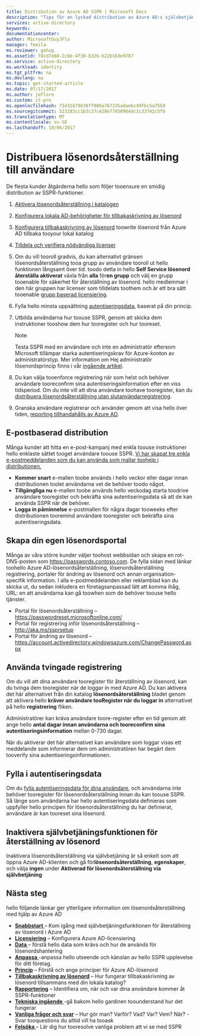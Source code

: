 ```yaml
---
title: Distribution av Azure AD SSPR | Microsoft Docs
description: "Tips för en lyckad distribution av Azure AD:s självbetjäningsfunktion för återställning av lösenord"
services: active-directory
keywords: 
documentationcenter: 
author: MicrosoftGuyJFlo
manager: femila
ms.reviewer: gahug
ms.assetid: f8cd7e68-2c8e-4f30-b326-b22b16de9787
ms.service: active-directory
ms.workload: identity
ms.tgt_pltfrm: na
ms.devlang: na
ms.topic: get-started-article
ms.date: 07/17/2017
ms.author: joflore
ms.custom: it-pro
ms.openlocfilehash: 73d31679b38ff009a767335adaebc49fbc5a75b9
ms.sourcegitcommit: 523283cc1b3c37c428e77850964dc1c33742c5f0
ms.translationtype: MT
ms.contentlocale: sv-SE
ms.lasthandoff: 10/06/2017
---
```

# <a name="roll-out-password-reset-for-users"></a>Distribuera lösenordsåterställning till användare

De flesta kunder åtgärderna hello som följer tooensure en smidig distribution av SSPR-funktioner.

1. [Aktivera lösenordsåterställning i katalogen](active-directory-passwords-getting-started.md)
2. [Konfigurera lokala AD-behörigheter för tillbakaskrivning av lösenord](active-directory-passwords-how-it-works.md#active-directory-permissions)
3. [Konfigurera tillbakaskrivning av lösenord](active-directory-passwords-writeback.md#configuring-password-writeback) toowrite lösenord från Azure AD tillbaka tooyour lokal katalog
4. [Tilldela och verifiera nödvändiga licenser](active-directory-passwords-licensing.md)
5. Om du vill tooroll gradvis, du kan alternativt gränsen lösenordsåterställning tooa grupp av användare tooroll ut hello funktionen långsamt över tid. toodo detta in hello **Self Service lösenord återställa aktiverat** växla från **alla** för**en grupp** och välj en grupp tooenable för säkerhet för återställning av lösenord. hello medlemmar i den här gruppen har licenser som tilldelats toothem och är ett bra sätt tooenable [grupp baserad licensiering](active-directory-passwords-licensing.md#enable-group-or-user-based-licensing).
6. Fylla hello minsta uppsättning [autentiseringsdata](active-directory-passwords-data.md), baserat på din princip.
7. Utbilda användarna hur toouse SSPR, genom att skicka dem instruktioner tooshow dem hur tooregister och hur tooreset.
    > [!NOTE]
    > Testa SSPR med en användare och inte en administratör eftersom Microsoft tillämpar starka autentiseringskrav för Azure-konton av administratörstyp. Mer information om Hej administratör lösenordsprincip finns i vår [ingående artikel](active-directory-passwords-how-it-works.md).

8. Du kan välja tooenforce registrering när som helst och behöver användare tooreconfirm sina autentiseringsinformation efter en viss tidsperiod. Om du inte vill att dina användare toohave tooregister, kan du [distribuera lösenordsåterställning utan slutanvändarregistrering](active-directory-passwords-data.md).
9. Granska användare registrerar och använder genom att visa hello över tiden, [reporting tillhandahålls av Azure AD](active-directory-passwords-reporting.md).

## <a name="email-based-rollout"></a>E-postbaserad distribution

Många kunder att hitta en e-post-kampanj med enkla toouse instruktioner hello enklaste sättet tooget användare toouse SSPR. [Vi har skapat tre enkla e-postmeddelanden som du kan använda som mallar toohelp i distributionen.](https://onedrive.live.com/?authkey=%21AD5ZP%2D8RyJ2Cc6M&id=A0B59A91C740AB16%2125063&cid=A0B59A91C740AB16)

* **Kommer snart** e-mallen toobe används i hello veckor eller dagar innan distributionen toolet användarna vet de behöver toodo något.
* **Tillgängliga nu** e-mallen toobe används hello veckodag starta toodrive användare tooregister och bekräfta sina autentiseringsdata så att de kan använda SSPR när de behöver.
* **Logga in påminnelse** e-postmallen för några dagar tooweeks efter distributionen tooremind användare tooregister och bekräfta sina autentiseringsdata.

## <a name="creating-your-own-password-portal"></a>Skapa din egen lösenordsportal

Många av våra större kunder väljer toohost webbsidan och skapa en rot-DNS-posten som https://passwords.contoso.com. De fylla sidan med länkar toohello Azure AD-lösenordsåterställning, lösenordsåterställning registrering, portaler för ändring av lösenord och annan organisation-specifik information. I alla e-postmeddelanden eller reklamblad kan du skicka ut, du sedan inkludera en företagsanpassad lätt att komma ihåg, URL: en att användarna kan gå toowhen som de behöver toouse hello tjänster.

* Portal för lösenordsåterställning – https://passwordreset.microsoftonline.com/
* Portal för registrering inför lösenordsåterställning – http://aka.ms/ssprsetup
* Portal för ändring av lösenord – https://account.activedirectory.windowsazure.com/ChangePassword.aspx

## <a name="using-enforced-registration"></a>Använda tvingade registrering

Om du vill att dina användare tooregister för återställning av lösenord, kan du tvinga dem tooregister när de loggar in med Azure AD. Du kan aktivera det här alternativet från din katalog **lösenordsåterställning** bladet genom att aktivera hello **kräver användare tooRegister när du loggar in** alternativet på hello **registrering** fliken.

Administratörer kan kräva användare toore-register efter en tid genom att ange hello **antal dagar innan användarna och tooreconfirm sina autentiseringsinformation** mellan 0-730 dagar.

När du aktiverar det här alternativet kan användare som loggar visas ett meddelande som informerar dem om administratören har begärt dem tooverify sina autentiseringsinformationen.

## <a name="populate-authentication-data"></a>Fylla i autentiseringsdata

Om du [fylla autentiseringsdata för dina användare](active-directory-passwords-data.md), och användarna inte behöver tooregister för lösenordsåterställning innan du kan toouse SSPR. Så länge som användarna har hello autentiseringsdata definieras som uppfyller hello principen för lösenordsåterställning du har definierat, användare är kan tooreset sina lösenord.

## <a name="disabling-self-service-password-reset"></a>Inaktivera självbetjäningsfunktionen för återställning av lösenord

Inaktivera lösenordsåterställning via självbetjäning är så enkelt som att öppna Azure AD-klienten och gå för**lösenordsåterställning**, **egenskaper**, och välja **ingen** under  **Aktiverad för lösenordsåterställning via självbetjäning**

## <a name="next-steps"></a>Nästa steg

hello följande länkar ger ytterligare information om lösenordsåterställning med hjälp av Azure AD

* [**Snabbstart** ](active-directory-passwords-getting-started.md) – Kom igång med självbetjäningsfunktionen för återställning av lösenord i Azure AD 
* [**Licensiering**](active-directory-passwords-licensing.md) – Konfigurera Azure AD-licensiering
* [**Data** ](active-directory-passwords-data.md) – förstå hello data som krävs och hur de används för lösenordshantering
* [**Anpassa** ](active-directory-passwords-customize.md) -anpassa hello utseende och känslan av hello SSPR upplevelse för ditt företag.
* [**Princip**](active-directory-passwords-policy.md) – Förstå och ange principer för Azure AD-lösenord
* [**Tillbakaskrivning av lösenord**](active-directory-passwords-writeback.md) – Hur fungerar tillbakaskrivning av lösenord tillsammans med din lokala katalog?
* [**Rapportering**](active-directory-passwords-reporting.md) – Identifiera om, när och var dina användare kommer åt SSPR-funktioner
* [**Tekniska ingående** ](active-directory-passwords-how-it-works.md) -gå bakom hello gardinen toounderstand hur det fungerar
* [**Vanliga frågor och svar**](active-directory-passwords-faq.md) – Hur gör man? Varför? Vad? Var? Vem? När? -Svar tooquestions du alltid vill ha tooask
* [**Felsöka** ](active-directory-passwords-troubleshoot.md) – Lär dig hur tooresolve vanliga problem att vi se med SSPR
